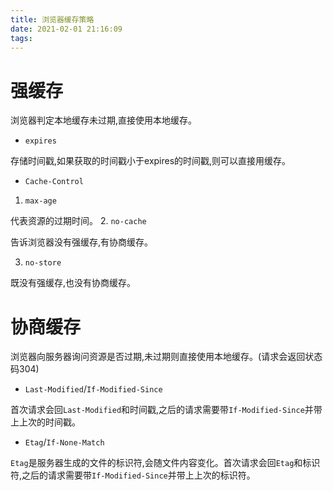 ```yaml
---
title: 浏览器缓存策略
date: 2021-02-01 21:16:09
tags:
---
```


# 强缓存
浏览器判定本地缓存未过期,直接使用本地缓存。
* `expires`

存储时间戳,如果获取的时间戳小于expires的时间戳,则可以直接用缓存。
* `Cache-Control`

1. `max-age`
   
代表资源的过期时间。
2. `no-cache`

告诉浏览器没有强缓存,有协商缓存。

3. `no-store`

既没有强缓存,也没有协商缓存。
# 协商缓存
浏览器向服务器询问资源是否过期,未过期则直接使用本地缓存。(请求会返回状态码304)
* `Last-Modified`/`If-Modified-Since`

首次请求会回`Last-Modified`和时间戳,之后的请求需要带`If-Modified-Since`并带上上次的时间戳。
* `Etag`/`If-None-Match`

`Etag`是服务器生成的文件的标识符,会随文件内容变化。首次请求会回`Etag`和标识符,之后的请求需要带`If-Modified-Since`并带上上次的标识符。